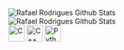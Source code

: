 <img align="center" alt="Rafael Rodrigues Github Stats" src="https://github-readme-stats.vercel.app/api?username=rafael-rm&show_icons=true&theme=dark&count_private=true&include_all_commits=true&custom_title=Estatísticas"/>
<br>
<img align="center" alt="Rafael Rodrigues Github Stats" src="https://github-readme-stats.vercel.app/api/top-langs/?username=rafael-rm&theme=dark&count_private=true&hide=shell,jupyter%20notebook&custom_title=Linguagens%20mais%20usadas"/>
<br>

<div class="languages">
  <img align="center" title="C" alt="C" width="32px" src="https://cdn.jsdelivr.net/gh/devicons/devicon/icons/c/c-original.svg"/>
  <img align="center" title="C++" alt="C++" width="32px" src="https://cdn.jsdelivr.net/gh/devicons/devicon/icons/cplusplus/cplusplus-original.svg"/>
  <img align="center" title="Python alt="Python" width="32px" src="https://cdn.jsdelivr.net/gh/devicons/devicon/icons/python/python-original.svg"/>
</div>

